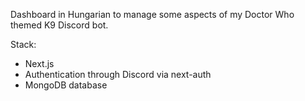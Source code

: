 Dashboard in Hungarian to manage some aspects of my Doctor Who themed K9 Discord bot. 

Stack:
- Next.js
- Authentication through Discord via next-auth
- MongoDB database
